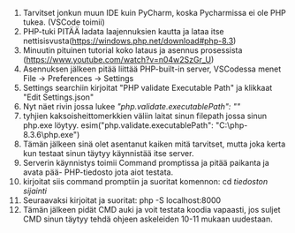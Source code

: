 1. Tarvitset jonkun muun IDE kuin PyCharm, koska Pycharmissa ei ole PHP tukea. (VSCode toimii)
2. PHP-tuki PITÄÄ ladata laajennuksien kautta ja lataa itse nettisisvusta(https://windows.php.net/download#php-8.3)
3. Minuutin pituinen tutorial koko lataus ja asennus prosessista (https://www.youtube.com/watch?v=n04w2SzGr_U)
4. Asennuksen jälkeen pitää liittää PHP-built-in server, VSCodessa menet File -> Preferences -> Settings 
5. Settings searchiin kirjoitat "PHP validate Executable Path" ja klikkaat "Edit Settings.json"
6. Nyt näet rivin jossa lukee *"php.validate.executablePath": ""*
7. tyhjien kaksoisheittomerkkien väliin laitat sinun filepath jossa sinun php.exe löytyy. esim("php.validate.executablePath": "C:\\php-8.3.6\\php.exe")
8. Tämän jälkeen sinä olet asentanut kaiken mitä tarvitset, mutta joka kerta kun testaat sinun täytyy käynnistää itse server.
9. Serverin käynnistys toimii Command promptissa ja pitää paikanta ja avata pää- PHP-tiedosto jota aiot testata.
10. kirjoitat siis command promptiin ja suoritat komennon: cd *tiedoston sijainti*
11. Seuraavaksi kirjoitat ja suoritat: php -S localhost:8000
12. Tämän jälkeen pidät CMD auki ja voit testata koodia vapaasti, jos suljet CMD sinun täytyy tehdä ohjeen askeleiden 10-11 mukaan uudestaan.